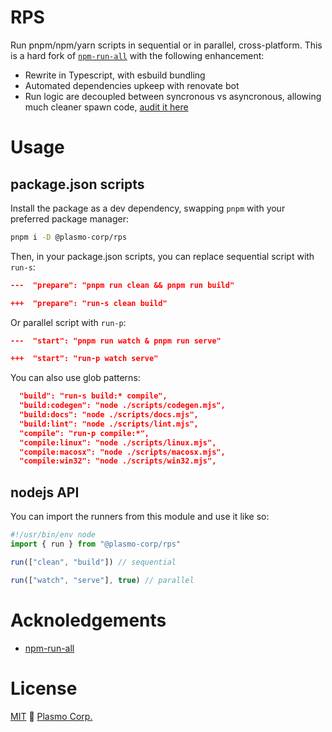 # RPS

Run pnpm/npm/yarn scripts in sequential or in parallel, cross-platform. This is a hard fork of [`npm-run-all`](https://github.com/mysticatea/npm-run-all/) with the following enhancement:

- Rewrite in Typescript, with esbuild bundling
- Automated dependencies upkeep with renovate bot
- Run logic are decoupled between syncronous vs asyncronous, allowing much cleaner spawn code, [audit it here](https://github.com/plasmo-corp/rps/blob/main/src/core/run-task-list.ts#L50-L57)

# Usage

## package.json scripts

Install the package as a dev dependency, swapping `pnpm` with your preferred package manager:

```bash
pnpm i -D @plasmo-corp/rps
```

Then, in your package.json scripts, you can replace sequential script with `run-s`:

```json
---  "prepare": "pnpm run clean && pnpm run build"

+++  "prepare": "run-s clean build"
```

Or parallel script with `run-p`:

```json
---  "start": "pnpm run watch & pnpm run serve"

+++  "start": "run-p watch serve"
```

You can also use glob patterns:

```json
  "build": "run-s build:* compile",
  "build:codegen": "node ./scripts/codegen.mjs",
  "build:docs": "node ./scripts/docs.mjs",
  "build:lint": "node ./scripts/lint.mjs",
  "compile": "run-p compile:*",
  "compile:linux": "node ./scripts/linux.mjs",
  "compile:macosx": "node ./scripts/macosx.mjs",
  "compile:win32": "node ./scripts/win32.mjs",
```

## nodejs API

You can import the runners from this module and use it like so:

```ts
#!/usr/bin/env node
import { run } from "@plasmo-corp/rps"

run(["clean", "build"]) // sequential

run(["watch", "serve"], true) // parallel
```

# Acknoledgements

- [npm-run-all](https://github.com/mysticatea/npm-run-all/)

# License

[MIT](./license) 🚀 [Plasmo Corp.](https://plasmo.com)
